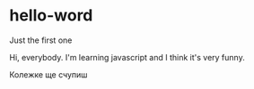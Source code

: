 # hello-word
Just the first one 

Hi, everybody.
I'm learning javascript and I think it's very funny.

Колежке ще счупиш 
